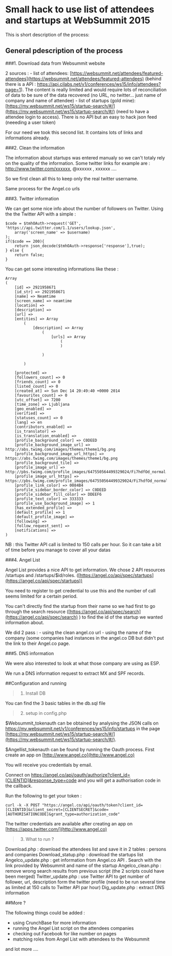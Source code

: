 # Small hack to use list of attendees and startups at WebSummit 2015

This is short description of the process: 

## General pdescription of the process

###1. Download data from Websummit website

2 sources : 
	- list of attendees: [https://websummit.net/attendees/featured-attendees](https://websummit.net/attendees/featured-attendees)  (behind there is a API : https://api.cilabs.net/v1/conferences/ws15/info/attendees?page=1). The content is really limited and would require lots of reconciliation of data to be sure of the data recovered (no URL, no twitter... just name of company and name of attendee)
	- list of startups (gold mine): [https://my.websummit.net/ws15/startup-search/#/](https://my.websummit.net/ws15/startup-search/#/) (need to have a attendee login to access). There is no API but an easy to hack json feed (neeeding a user token) 

For our need we took this second list. It contains lots of links and informations already.

###2. Clean the information

The information about startups was entered manualy so we can't totaly rely on the quality of the information. Some twitter links for example are : http://www.twitter.com/xxxxxx, @xxxxxx , xxxxxx .... 

So we first clean all this to keep only the real twitter username.

Same process for the Angel.co urls

###3. Twitter information

We can get some nice info about the number of followers on Twitter. 
Using the the Twitter API with a simple :

```
$code = $tmhOAuth->request('GET', 'https://api.twitter.com/1.1/users/lookup.json',
	array('screen_name' => $username)
);
if($code == 200){
	return json_decode($tmhOAuth->response['response'],true); 
} else {
	return false;
}
``` 

You can get some interesting informations like these : 

```
Array
(
    [id] => 2921958671
    [id_str] => 2921958671
    [name] => Neamtime
    [screen_name] => neamtime
    [location] => 
    [description] => 
    [url] => 
    [entities] => Array
        (
            [description] => Array
                (
                    [urls] => Array
                        (
                        )

                )

        )

    [protected] => 
    [followers_count] => 0
    [friends_count] => 0
    [listed_count] => 0
    [created_at] => Sun Dec 14 20:49:40 +0000 2014
    [favourites_count] => 0
    [utc_offset] => 7200
    [time_zone] => Ljubljana
    [geo_enabled] => 
    [verified] => 
    [statuses_count] => 0
    [lang] => en
    [contributors_enabled] => 
    [is_translator] => 
    [is_translation_enabled] => 
    [profile_background_color] => C0DEED
    [profile_background_image_url] => http://abs.twimg.com/images/themes/theme1/bg.png
    [profile_background_image_url_https] => https://abs.twimg.com/images/themes/theme1/bg.png
    [profile_background_tile] => 
    [profile_image_url] => http://pbs.twimg.com/profile_images/647550564499329024/Fi7hdfOd_normal.png
    [profile_image_url_https] => https://pbs.twimg.com/profile_images/647550564499329024/Fi7hdfOd_normal.png
    [profile_link_color] => 0084B4
    [profile_sidebar_border_color] => C0DEED
    [profile_sidebar_fill_color] => DDEEF6
    [profile_text_color] => 333333
    [profile_use_background_image] => 1
    [has_extended_profile] => 
    [default_profile] => 1
    [default_profile_image] => 
    [following] => 
    [follow_request_sent] => 
    [notifications] => 
)
```


NB : this Twitter API call is limited to 150 calls per hour. So it can take a bit of time before you manage to cover all your datas 

###4. Angel List 

Angel List provides a nice API to get information. We chose 2 API resources /startups and /startups/$id/roles. ([https://angel.co/api/spec/startups](https://angel.co/api/spec/startups))

You need to register to get credential to use this and the number of call seems limited for a certain period.

You can't directly find the startup from their name so we had first to go through the search resource ([https://angel.co/api/spec/search](https://angel.co/api/spec/search) ) to find the id of the startup we wanted information about.

We did 2 pass :
	- using the clean angel.co url 
	- using the name of the company (some companies had instances in the angel.co DB but didn't put the link to their Angel.co page.

###5. DNS information 

We were also interested to look at what those company are using as ESP. 

We run a DNS information request to extract MX and SPF records.

##Configuration and running 

> 1. Install DB

You can find the 3 basic tables in the db.sql file

> 2. setup in config.php

$Websummit_tokenauth can be obtained by analysing the JSON calls on https://my.websummit.net/v1/conferences/ws15/info/startups in the page [https://my.websummit.net/ws15/startup-search/#/](https://my.websummit.net/ws15/startup-search/#/). 

$Angellist_tokenauth can be found by running the Oauth process. First create an app on [http://www.angel.co](http://www.angel.co)

You will receive you credentials by email.

Connect on https://angel.co/api/oauth/authorize?client_id=[CLIENTID]&response_type=code and you will get a authorisation code in the callback.

Run the following to get your token :  
```
curl -k -X POST "https://angel.co/api/oauth/token?client_id=[CLIENTID]&client_secret=[CLIENTSECRET]&code=[AUTHORISATIONCODE]&grant_type=authorization_code"

```

The twitter credentials are available after creating an app on [https://apps.twitter.com/](http://www.angel.co)

> 3. What to run ?

Download.php : download the attendees list and save it in 2 tables : persons and companies
Download_statup.php : download the startups list
Angelco_update.php : get information from Angel.co API . Search with the link provided by Websummit and name of the startup
Angelco_clean.php : remove wrong search results from previous script (the 2 scripts could have been merged)
Twitter_update.php : use Twitter API to get number of follower, url, description form the twitter profile (need to be run several time as limited at 150 calls to Twitter API par hour)
Dig_update.php : extract DNS information
 
##More ?

The following things could be added : 
 - using CrunchBase for more information 
 - running the Angel List script on the attendees companies
 - checking out Facebook for like number on pages
 - matching roles from Angel List with attendees to the Websummit

and lot more ....  
